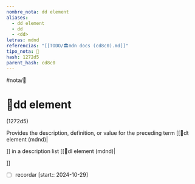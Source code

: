 ```yaml
---
nombre_nota: dd element
aliases:
  - dd element
  - dd
  - <dd>
letras: mdnd
referencias: "[[TODO/🏛️mdn docs (cd8c0).md]]"
tipo_nota: 📑
hash: 1272d5
parent_hash: cd8c0
---
```


#nota/📑

# 📑dd element
<div class="hash">(1272d5)</div>


Provides the description, definition, or value for the preceding term
[[📑dt element (mdnd)|<dt>]] in a description list [[📑dl element (mdnd)|<dl>]]



- [ ] recordar  [start:: 2024-10-29]
